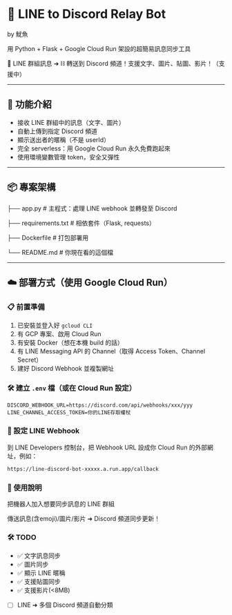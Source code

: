 # 🌈 LINE to Discord Relay Bot

by 魷魚

用 Python + Flask + Google Cloud Run 架設的超簡易訊息同步工具

📱 LINE 群組訊息 ➜ ⛓️ 轉送到 Discord 頻道！支援文字、圖片、貼圖、影片！（支援中）

---

## 🚀 功能介紹

- 接收 LINE 群組中的訊息（文字、圖片）
- 自動上傳到指定 Discord 頻道
- 顯示送出者的暱稱（不是 userId）
- 完全 serverless：用 Google Cloud Run 永久免費跑起來
- 使用環境變數管理 token，安全又彈性

---

## 📦 專案架構
├── app.py # 主程式：處理 LINE webhook 並轉發至 Discord

├── requirements.txt # 相依套件（Flask, requests）

├── Dockerfile # 打包部署用

└── README.md # 你現在看的這個檔


---

## ☁️ 部署方式（使用 Google Cloud Run）

### 📋 前置準備

1. 已安裝並登入好 `gcloud CLI`
2. 有 GCP 專案、啟用 Cloud Run
3. 有安裝 Docker（想在本機 build 的話）
4. 有 LINE Messaging API 的 Channel（取得 Access Token、Channel Secret）
5. 建好 Discord Webhook 並複製網址

### 🛠️ 建立 `.env` 檔（或在 Cloud Run 設定）

```env
DISCORD_WEBHOOK_URL=https://discord.com/api/webhooks/xxx/yyy
LINE_CHANNEL_ACCESS_TOKEN=你的LINE存取權杖
```

### 🔗 設定 LINE Webhook
到 LINE Developers 控制台，把 Webhook URL 設成你 Cloud Run 的外部網址，例如：
```
https://line-discord-bot-xxxxx.a.run.app/callback
```

### 💬 使用說明
把機器人加入想要同步訊息的 LINE 群組

傳送訊息(含emoji)/圖片/影片 ➜ Discord 頻道同步更新！


### 🛠️ TODO
- ✅ 文字訊息同步
- ✅ 圖片同步
- ✅ 顯示 LINE 暱稱
- ✅ 支援貼圖同步
- ✅ 支援影片(<8MB)
- [ ] LINE ➜ 多個 Discord 頻道自動分類

